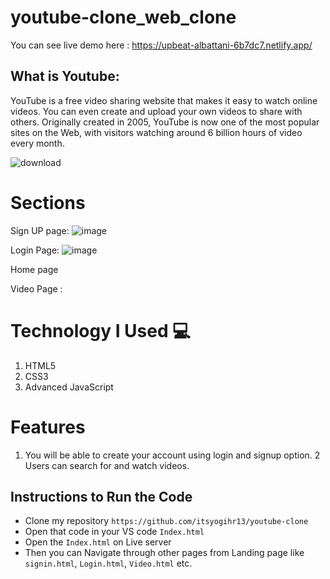 # youtube-clone_web_clone
You can see live demo here : https://upbeat-albattani-6b7dc7.netlify.app/

## What is Youtube:
YouTube is a free video sharing website that makes it easy to watch online videos. You can even create and upload your own videos to share with others. Originally created in 2005, YouTube is now one of the most popular sites on the Web, with visitors watching around 6 billion hours of video every month.


![download](https://user-images.githubusercontent.com/95956384/159520668-a06be7d1-37da-462f-8dba-3719d765f1a8.png)


# Sections
 Sign UP page:
    ![image](https://user-images.githubusercontent.com/95956384/159521534-4bb74c95-8d6d-4a68-a6e7-c3c585ea8c62.png)
 
 Login Page:
  ![image](https://user-images.githubusercontent.com/95956384/159521675-507336e9-3c57-4112-9170-7864c805f4a9.png) 


 Home page
<!-- ![image](https://user-images.githubusercontent.com/95956384/159521330-4ea5f84b-fab4-402b-a8de-b909016986bb.png) -->

Video Page :
<!-- ![image](https://user-images.githubusercontent.com/95956384/159521921-78f228d9-040e-46f8-bf80-d69abe97d509.png) -->



# Technology I Used :computer: 
1. HTML5
2. CSS3
3. Advanced JavaScript

# Features
1. You will be able to create your account using login and signup option.
2  Users can search for and watch videos.



## Instructions to Run the Code 

- Clone my repository `https://github.com/itsyogihr13/youtube-clone`
- Open that code in your VS code `Index.html`
- Open the `Index.html` on Live server
- Then you can Navigate through other pages from Landing page like `signin.html`, `Login.html`, `Video.html` etc.


